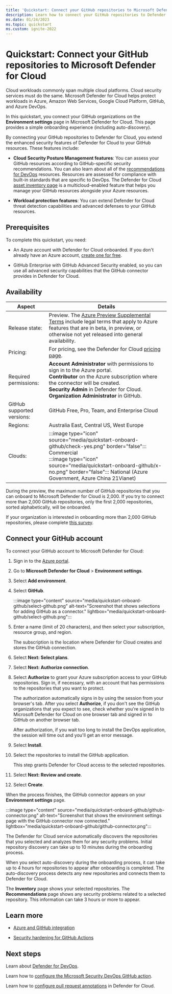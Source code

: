 ```yaml
---
title: 'Quickstart: Connect your GitHub repositories to Microsoft Defender for Cloud'
description: Learn how to connect your GitHub repositories to Defender for Cloud.
ms.date: 01/24/2023
ms.topic: quickstart
ms.custom: ignite-2022
---
```


# Quickstart: Connect your GitHub repositories to Microsoft Defender for Cloud

Cloud workloads commonly span multiple cloud platforms. Cloud security services must do the same. Microsoft Defender for Cloud helps protect workloads in Azure, Amazon Web Services, Google Cloud Platform, GitHub, and Azure DevOps.

In this quickstart, you connect your GitHub organizations on the **Environment settings** page in Microsoft Defender for Cloud. This page provides a simple onboarding experience (including auto-discovery).

By connecting your GitHub repositories to Defender for Cloud, you extend the enhanced security features of Defender for Cloud to your GitHub resources. These features include:

- **Cloud Security Posture Management features**: You can assess your GitHub resources according to GitHub-specific security recommendations. You can also learn about all of the [recommendations for DevOps](recommendations-reference.md) resources. Resources are assessed for compliance with built-in standards that are specific to DevOps. The Defender for Cloud [asset inventory page](asset-inventory.md) is a multicloud-enabled feature that helps you manage your GitHub resources alongside your Azure resources.

- **Workload protection features**: You can extend Defender for Cloud threat detection capabilities and advanced defenses to your GitHub resources.

## Prerequisites

To complete this quickstart, you need:

- An Azure account with Defender for Cloud onboarded. If you don't already have an Azure account, [create one for free](https://azure.microsoft.com/free/?WT.mc_id=A261C142F).

- GitHub Enterprise with GitHub Advanced Security enabled, so you can use all advanced security capabilities that the GitHub connector provides in Defender for Cloud.

## Availability

| Aspect | Details |
|--|--|
| Release state: | Preview. The [Azure Preview Supplemental Terms](https://azure.microsoft.com/support/legal/preview-supplemental-terms/) include legal terms that apply to Azure features that are in beta, in preview, or otherwise not yet released into general availability. |
| Pricing: | For pricing, see the Defender for Cloud [pricing page](https://azure.microsoft.com/pricing/details/defender-for-cloud/?v=17.23h#pricing).
| Required permissions: | **Account Administrator** with permissions to sign in to the Azure portal. <br> **Contributor** on the Azure subscription where the connector will be created.  <br> **Security Admin** in Defender for Cloud. <br> **Organization Administrator** in GitHub. |
| GitHub supported versions: | GitHub Free, Pro, Team, and Enterprise Cloud |
| Regions: | Australia East, Central US, West Europe |
| Clouds: | :::image type="icon" source="media/quickstart-onboard-github/check-yes.png" border="false"::: Commercial <br> :::image type="icon" source="media/quickstart-onboard-github/x-no.png" border="false"::: National (Azure Government, Azure China 21Vianet) |

During the preview, the maximum number of GitHub repositories that you can onboard to Microsoft Defender for Cloud is 2,000. If you try to connect more than 2,000 GitHub repositories, only the first 2,000 repositories, sorted alphabetically, will be onboarded.  

If your organization is interested in onboarding more than 2,000 GitHub repositories, please complete [this survey](https://aka.ms/dfd-forms/onboarding).

## Connect your GitHub account

To connect your GitHub account to Microsoft Defender for Cloud:

1. Sign in to the [Azure portal](https://portal.azure.com/).

1. Go to **Microsoft Defender for Cloud** > **Environment settings**.

1. Select **Add environment**.

1. Select **GitHub**.

    :::image type="content" source="media/quickstart-onboard-github/select-github.png" alt-text="Screenshot that shows selections for adding GitHub as a connector." lightbox="media/quickstart-onboard-github/select-github.png":::

1. Enter a name (limit of 20 characters), and then select your subscription, resource group, and region.

   The subscription is the location where Defender for Cloud creates and stores the GitHub connection.

1. Select **Next: Select plans**.

1. Select **Next: Authorize connection**.

1. Select **Authorize** to grant your Azure subscription access to your GitHub repositories. Sign in, if necessary, with an account that has permissions to the repositories that you want to protect.

   The authorization automatically signs in by using the session from your browser's tab. After you select **Authorize**, if you don't see the GitHub organizations that you expect to see, check whether you're signed in to Microsoft Defender for Cloud on one browser tab and signed in to GitHub on another browser tab.

    After authorization, if you wait too long to install the DevOps application, the session will time out and you'll get an error message.

1. Select **Install**.

1. Select the repositories to install the GitHub application.

    This step grants Defender for Cloud access to the selected repositories.

1. Select **Next: Review and create**.

1. Select **Create**.

When the process finishes, the GitHub connector appears on your **Environment settings** page.

:::image type="content" source="media/quickstart-onboard-github/github-connector.png" alt-text="Screenshot that shows the environment settings page with the GitHub connector now connected." lightbox="media/quickstart-onboard-github/github-connector.png":::

The Defender for Cloud service automatically discovers the repositories that you selected and analyzes them for any security problems. Initial repository discovery can take up to 10 minutes during the onboarding process.

When you select auto-discovery during the onboarding process, it can take up to 4 hours for repositories to appear after onboarding is completed. The auto-discovery process detects any new repositories and connects them to Defender for Cloud.

The **Inventory** page shows your selected repositories. The **Recommendations** page shows any security problems related to a selected repository. This information can take 3 hours or more to appear.

## Learn more

- [Azure and GitHub integration](/azure/developer/github/)

- [Security hardening for GitHub Actions](https://docs.github.com/actions/security-guides/security-hardening-for-github-actions)

## Next steps

Learn about [Defender for DevOps](defender-for-devops-introduction.md).

Learn how to [configure the Microsoft Security DevOps GitHub action](github-action.md).

Learn how to [configure pull request annotations](enable-pull-request-annotations.md) in Defender for Cloud.
